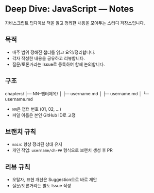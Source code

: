 # Deep Dive: JavaScript — Notes

자바스크립트 딥다이브 책을 읽고 정리한 내용을 모아두는 스터디 저장소입니다.

## 목적

- 매주 범위 정해진 챕터를 읽고 요약/정리합니다.
- 각자 작성한 내용을 공유하고 리뷰합니다.
- 질문/토론거리는 Issue로 등록하여 함께 논의합니다.

## 구조

chapters/
├─ NN-챕터제목/
│ ├─ username.md
│ ├─ username.md
│ └─ username.md

- `NN`은 챕터 번호 (01, 02, …)
- 파일 이름은 본인 GitHub ID로 고정

## 브랜치 규칙

- `main`: 항상 정리된 상태 유지
- 개인 작업: `username/ch-##` 형식으로 브랜치 생성 후 PR

## 리뷰 규칙

- 오탈자, 표현 개선은 Suggestion으로 바로 제안
- 질문/토론거리는 별도 Issue 작성
